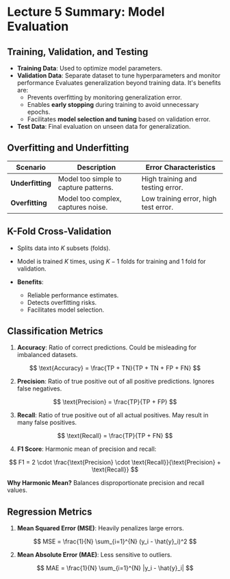 # Lecture 5 Summary: Model Evaluation

## Training, Validation, and Testing

- **Training Data**: Used to optimize model parameters.
- **Validation Data**: Separate dataset to tune hyperparameters and monitor performance Evaluates generalization beyond training data. It's benefits are:
    - Prevents overfitting by monitoring generalization error.
    - Enables **early stopping** during training to avoid unnecessary epochs.
    - Facilitates **model selection and tuning** based on validation error.
- **Test Data**: Final evaluation on unseen data for generalization.


## Overfitting and Underfitting

| Scenario         | Description                                  | Error Characteristics             |
|------------------|----------------------------------------------|------------------------------------|
| **Underfitting** | Model too simple to capture patterns.        | High training and testing error.  |
| **Overfitting**  | Model too complex, captures noise.           | Low training error, high test error. |


## K-Fold Cross-Validation
- Splits data into $K$ subsets (folds).
- Model is trained $K$ times, using $K-1$ folds for training and 1 fold for validation.

- **Benefits**:
  - Reliable performance estimates.
  - Detects overfitting risks.
  - Facilitates model selection.


## Classification Metrics
1. **Accuracy**: Ratio of correct predictions. Could be misleading for imbalanced datasets. 

$$ \text{Accuracy} = \frac{TP + TN}{TP + TN + FP + FN} $$

2. **Precision**: Ratio of true positive out of all positive predictions. Ignores false negatives.

$$ \text{Precision} = \frac{TP}{TP + FP} $$

3. **Recall**: Ratio of true positive out of all actual positives. May result in many false positives.

$$ \text{Recall} = \frac{TP}{TP + FN} $$

4. **F1 Score**: Harmonic mean of precision and recall:

$$ F1 = 2 \cdot \frac{\text{Precision} \cdot \text{Recall}}{\text{Precision} + \text{Recall}} $$

**Why Harmonic Mean?** Balances disproportionate precision and recall values.


## Regression Metrics
1. **Mean Squared Error (MSE)**: Heavily penalizes large errors.

$$ MSE = \frac{1}{N} \sum_{i=1}^{N} (y_i - \hat{y}_i)^2 $$

2. **Mean Absolute Error (MAE)**: Less sensitive to outliers.

$$ MAE = \frac{1}{N} \sum_{i=1}^{N} |y_i - \hat{y}_i| $$
